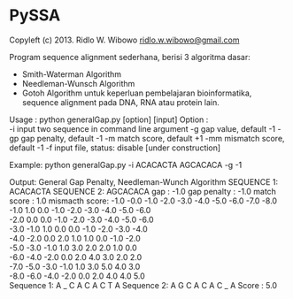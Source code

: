 PySSA
=====

Copyleft (c) 2013. Ridlo W. Wibowo
<ridlo.w.wibowo@gmail.com>

Program sequence alignment sederhana, 
berisi 3 algoritma dasar:
  - Smith-Waterman Algorithm
  - Needleman-Wunsch Algorithm
  - Gotoh Algorithm
untuk keperluan pembelajaran bioinformatika, 
sequence alignment pada DNA, RNA atau protein lain.

Usage   : 
  python generalGap.py [option] [input]
Option  :   
  -i      input two sequence in command line argument
  -g      gap value, default -1
  -gp     gap penalty, default -1
  -m      match score, default +1
  -mm     mismatch score, default -1
  -f      input file, status: disable [under construction]
                 
Example: 
  python generalGap.py -i ACACACTA AGCACACA -g -1

Output:
  General Gap Penalty, Needleman-Wunch Algorithm
  SEQUENCE 1: ACACACTA
  SEQUENCE 2: AGCACACA
  gap           :  -1.0
  gap penalty   :  -1.0
  match score   :  1.0
  mismacth score:  -1.0
  -0.0    -1.0    -2.0    -3.0    -4.0    -5.0    -6.0    -7.0    -8.0    
  -1.0    1.0     0.0     -1.0    -2.0    -3.0    -4.0    -5.0    -6.0    
  -2.0    0.0     0.0     -1.0    -2.0    -3.0    -4.0    -5.0    -6.0    
  -3.0    -1.0    1.0     0.0     0.0     -1.0    -2.0    -3.0    -4.0    
  -4.0    -2.0    0.0     2.0     1.0     1.0     0.0     -1.0    -2.0    
  -5.0    -3.0    -1.0    1.0     3.0     2.0     2.0     1.0     0.0     
  -6.0    -4.0    -2.0    0.0     2.0     4.0     3.0     2.0     2.0     
  -7.0    -5.0    -3.0    -1.0    1.0     3.0     5.0     4.0     3.0     
  -8.0    -6.0    -4.0    -2.0    0.0     2.0     4.0     4.0     5.0     
  Sequence 1:  A _ C A C A C T A
  Sequence 2:  A G C A C A C _ A
  Score     :  5.0
